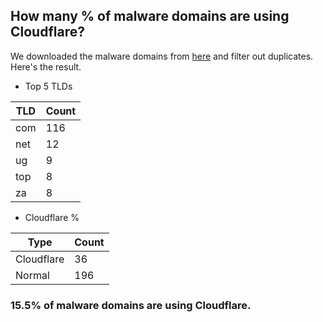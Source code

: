 ## How many % of malware domains are using Cloudflare?


We downloaded the malware domains from [here](https://urlhaus.abuse.ch) and filter out duplicates.
Here's the result.


[//]: # (start replacement)


- Top 5 TLDs

| TLD | Count |
| --- | --- |
| com | 116 |
| net | 12 |
| ug | 9 |
| top | 8 |
| za | 8 |


- Cloudflare %

| Type | Count |
| --- | --- |
| Cloudflare | 36 |
| Normal | 196 |


### 15.5% of malware domains are using Cloudflare.